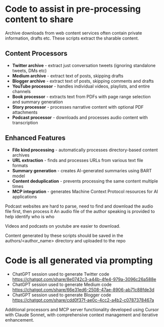 # Code to assist in pre-processing content to share

Archive downloads from web content services often contain private information, drafts etc. These scripts extract the sharable content.

## Content Processors
- **Twitter archive** - extract just conversation tweets (ignoring standalone tweets, DMs etc)
- **Medium archive** - extract text of posts, skipping drafts
- **Blogger archive** - extract text of posts, skipping comments and drafts
- **YouTube processor** - handles individual videos, playlists, and entire channels
- **Book processor** - extracts text from PDFs with page range selection and summary generation
- **Story processor** - processes narrative content with optional PDF attachments
- **Podcast processor** - downloads and processes audio content with transcription

## Enhanced Features
- **File kind processing** - automatically processes directory-based content archives
- **URL extraction** - finds and processes URLs from various text file formats
- **Summary generation** - creates AI-generated summaries using BART model
- **Content deduplication** - prevents processing the same content multiple times
- **MCP integration** - generates Machine Context Protocol resources for AI applications

Podcast websites are hard to parse, need to find and download the audio file first, then process it
An audio file of the author speaking is provided to help identify who is who

Videos and podcasts on youtube are easier to download.

Content generated by these scripts should be saved in the authors/<author_name> directory and uploaded to the repo

# Code is all generated via prompting

- ChatGPT session used to generate Twitter code https://chatgpt.com/share/8e0742c3-a44b-4fe4-979a-3096c26a588e
- ChatGPT session used to generate Medium code https://chatgpt.com/share/66e31ed6-2508-47ae-8906-ab71c88fde3d
- ChatGPT session used to generate Blogger code https://chatgpt.com/share/cdd0f37f-ae0c-4cc2-a4b2-c0787378467a

Additional processors and MCP server functionality developed using Cursor with Claude Sonnet, with comprehensive context management and iterative enhancement.


